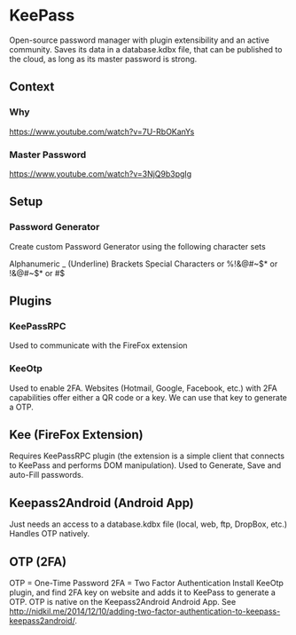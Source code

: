 # KeePass

Open-source password manager with plugin extensibility and an active community.
Saves its data in a database.kdbx file, that can be published to the cloud, as long as its master password is strong.

## Context

### Why

<https://www.youtube.com/watch?v=7U-RbOKanYs>

### Master Password

<https://www.youtube.com/watch?v=3NjQ9b3pgIg>

## Setup

### Password Generator

Create custom Password Generator using the following character sets

  Alphanumeric
  _ (Underline)
  Brackets
  Special Characters or %!&@#~$* or !&@#~$* or #$

## Plugins

### KeePassRPC

Used to communicate with the FireFox extension

### KeeOtp

Used to enable 2FA.
Websites (Hotmail, Google, Facebook, etc.) with 2FA capabilities offer either a QR code or a key. We can use that key to generate a OTP.

## Kee (FireFox Extension)

Requires KeePassRPC plugin (the extension is a simple client that connects to KeePass and performs DOM manipulation).
Used to Generate, Save and auto-Fill passwords.

## Keepass2Android (Android App)

Just needs an access to a database.kdbx file (local, web, ftp, DropBox, etc.)
Handles OTP natively.

## OTP (2FA)

OTP = One-Time Password
2FA = Two Factor Authentication
Install KeeOtp plugin, and find 2FA key on website and adds it to KeePass to generate a OTP.
OTP is native on the Keepass2Android Android App.
See <http://nidkil.me/2014/12/10/adding-two-factor-authentication-to-keepass-keepass2android/>.
